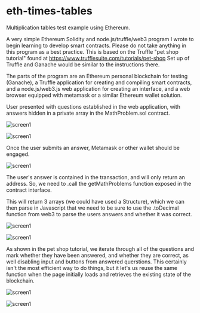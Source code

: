 # eth-times-tables
Multiplication tables test example using Ethereum.

A very simple Ethereum Solidity and node.js/truffle/web3 program I wrote to begin learning to develop smart contracts.  Please do not take anything in this program as a best practice.  This is based on the Truffle "pet shop tutorial" found at https://www.trufflesuite.com/tutorials/pet-shop  Set up of Truffle and Ganache would be similar to the instructions there.

The parts of the program are an Ethereum personal blockchain for testing (Ganache), a Truffle application for creating and compiling smart contracts, and a node.js/web3.js web application for creating an interface, and a web browser equipped with metamask or a similar Ethereum wallet solution.

User presented with questions established in the web application, with answers hidden in a private array in the MathProblem.sol contract.

![screen1](/readmefiles/1.png)

![screen1](/readmefiles/5.png)

Once the user submits an answer, Metamask or other wallet should be engaged.

![screen1](/readmefiles/3.png)


The user's answer is contained in the transaction, and will only return an address.  So, we need to .call the getMathProblems function exposed in the contract interface.

This will return 3 arrays (we could have used a Structure), which we can then parse in Javascript that we need to be sure to use the .toDecimal function from web3 to parse the users answers and whether it was correct.

![screen1](/readmefiles/6.png)

![screen1](/readmefiles/7.png)

As shown in the pet shop tutorial, we iterate through all of the questions and mark whether they have been answered, and whether they are correct, as well disabling input and buttons from answered querstions.  This certainly isn't the most efficient way to do things, but it let's us reuse the same function when the page initially loads and retrieves the existing state of the blockchain. 

![screen1](/readmefiles/4.png)

![screen1](/readmefiles/2.png)











